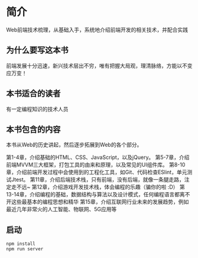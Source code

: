 # 简介
Web前端技术梳理，从基础入手，系统地介绍前端开发的相关技术，并配合实践

## 为什么要写这本书
前端发展十分迅速，新兴技术层出不穷，唯有把握大局观，理清脉络，方能以不变应万变！

## 本书适合的读者
有一定编程知识的技术人员

## 本书包含的内容
本书从Web的历史讲起，然后逐步拓展到Web的各个部分。

第1-4章，介绍基础的HTML、CSS、JavaScript，以及jQuery。
第5-7章，介绍前端MVVM三大框架，打包工具的由来和原理，以及常见的UI组件库。
第8-10章，介绍前端开发过程中会使用到的工程化工具，如Git、代码检查ESlint，单元测试Jtest。
第11章，介绍后端技术栈，只有前端，没有后端，就像一条腿走路，注定走不远~
第12章，介绍游戏开发技术栈，体会编程的乐趣（骗你的啦 :D）
第13-14章，介绍编程的基础，数据结构与算法以及设计模式，任何编程语言都离不开这些最基本的编程思想和精华
第15章，介绍互联网行业未来的发展趋势，例如最近几年非常火的人工智能、物联网、5G应用等

## 启动
```dash
npm install
npm run server
```

